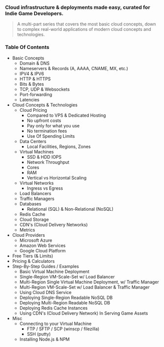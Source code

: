 ### Cloud infrastructure &amp; deployments made easy, curated for Indie Game Developers.
> A multi-part series that covers the most basic cloud concepts, down to complex real-world applications of modern cloud concepts and technologies.

### Table Of Contents

- Basic Concepts
  - Domain & DNS
  - Nameservers & Records (A, AAAA, CNAME, MX, etc.)
  - IPV4 & IPV6
  - HTTP & HTTPS
  - Bits & Bytes
  - TCP, UDP & Websockets
  - Port-forwarding
  - Latencies
- Cloud Concepts & Technologies
  - Cloud Pricing
    - Compared to VPS & Dedicated Hosting
    - No upfront costs
    - Pay only for what you use
    - No termination fees
    - Use Of Spending Limits
  - Data Centers
    - Local Facilities, Regions, Zones
  - Virtual Machines
    - SSD & HDD IOPS
    - Network Throughput
    - Cores
    - RAM
    - Vertical vs Horizontal Scaling
  - Virtual Networks
    - Ingress vs Egress
  - Load Balancers
  - Traffic Managers
  - Databases
    - Relational (SQL) & Non-Relational (NoSQL)
  - Redis Cache
  - Cloud Storage
  - CDN's (Cloud Delivery Networks)
  - Metrics
- Cloud Providers
  - Microsoft Azure
  - Amazon Web Services
  - Google Cloud Platform
- Free Tiers (& Limits)
- Pricing & Calculators
- Step-By-Step Guides / Examples
  - Basic Virtual Machine Deployment
  - Single-Region VM-Scale-Set w/ Load Balancer
  - Multi-Region Single Virtual Machine Deployment, w/ Traffic Manager
  - Multi-Region VM-Scale-Set w/ Load Balancer & Traffic Manager
  - Using Cloud DNS Service
  - Deploying Single-Region Readable NoSQL DB
  - Deploying Multi-Region Readable NoSQL DB
  - Deploying Redis Cache Instances
  - Using CDN's (Cloud Delivery Network) In Serving Game Assets
- Misc
  - Connecting to your Virtual Machine
    - FTP / SFTP / SCP (winscp / filezilla)
    - SSH (putty)
  - Installing Node.js & NPM
